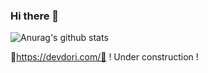 ### Hi there 👋
![Anurag's github stats](https://github-readme-stats.vercel.app/api?username=Dev-Dori&show_icons=true&theme=gotham)


<!--
**Dev-Dori/Dev-Dori** is a ✨ _special_ ✨ repository because its `README.md` (this file) appears on your GitHub profile.

Here are some ideas to get you started:

- 🔭 I’m currently working on ...
- 🌱 I’m currently learning ...
- 👯 I’m looking to collaborate on ...
- 🤔 I’m looking for help with ...
- 💬 Ask me about ...
- 📫 How to reach me: ...
- 😄 Pronouns: ...
- ⚡ Fun fact: ...
radical
-->


🚧https://devdori.com/🚧 ! Under construction !
